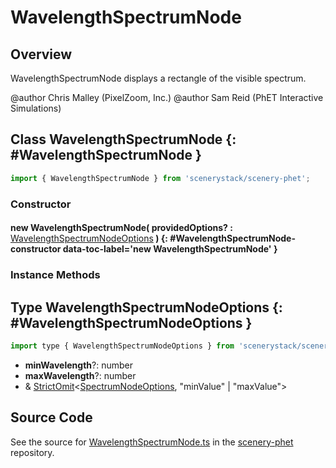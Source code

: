 # WavelengthSpectrumNode

## Overview

WavelengthSpectrumNode displays a rectangle of the visible spectrum.

@author Chris Malley (PixelZoom, Inc.)
@author Sam Reid (PhET Interactive Simulations)

## Class WavelengthSpectrumNode {: #WavelengthSpectrumNode }


```js
import { WavelengthSpectrumNode } from 'scenerystack/scenery-phet';
```
### Constructor

#### new WavelengthSpectrumNode( providedOptions? : <span style="font-weight: 400;">[WavelengthSpectrumNodeOptions](../scenery-phet/WavelengthSpectrumNode.md#WavelengthSpectrumNodeOptions)</span> ) {: #WavelengthSpectrumNode-constructor data-toc-label='new WavelengthSpectrumNode' }

### Instance Methods





## Type WavelengthSpectrumNodeOptions {: #WavelengthSpectrumNodeOptions }


```js
import type { WavelengthSpectrumNodeOptions } from 'scenerystack/scenery-phet';
```


- **minWavelength**?: <span style="color: hsla(calc(var(--md-hue) + 180deg),80%,40%,1);">number</span>
- **maxWavelength**?: <span style="color: hsla(calc(var(--md-hue) + 180deg),80%,40%,1);">number</span>
- &amp; [StrictOmit](../phet-core/StrictOmit.md)&lt;[SpectrumNodeOptions](../scenery-phet/SpectrumNode.md#SpectrumNodeOptions), "minValue" | "maxValue"&gt;




## Source Code

See the source for [WavelengthSpectrumNode.ts](https://github.com/phetsims/scenery-phet/blob/main/js/WavelengthSpectrumNode.ts) in the [scenery-phet](https://github.com/phetsims/scenery-phet) repository.

